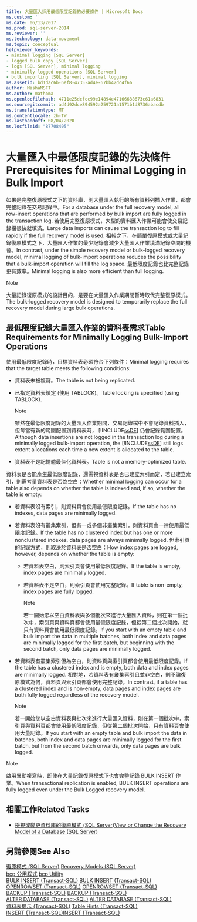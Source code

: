 ```yaml
---
title: 大量匯入採用最低限度記錄的必要條件 | Microsoft Docs
ms.custom: ''
ms.date: 06/13/2017
ms.prod: sql-server-2014
ms.reviewer: ''
ms.technology: data-movement
ms.topic: conceptual
helpviewer_keywords:
- minimal logging [SQL Server]
- logged bulk copy [SQL Server]
- logs [SQL Server], minimal logging
- minimally logged operations [SQL Server]
- bulk importing [SQL Server], minimal logging
ms.assetid: bd1dac6b-6ef8-4735-ad4e-67bb42dc4f66
author: MashaMSFT
ms.author: mathoma
ms.openlocfilehash: 4711e25dcfcc99e14894e47166638673c61a6831
ms.sourcegitcommit: ad4d92dce894592a259721a1571b1d8736abacdb
ms.translationtype: MT
ms.contentlocale: zh-TW
ms.lasthandoff: 08/04/2020
ms.locfileid: "87708405"
---
```

# <a name="prerequisites-for-minimal-logging-in-bulk-import"></a><span data-ttu-id="8a247-102">大量匯入中最低限度記錄的先決條件</span><span class="sxs-lookup"><span data-stu-id="8a247-102">Prerequisites for Minimal Logging in Bulk Import</span></span>
  <span data-ttu-id="8a247-103">如果是完整復原模式之下的資料庫，則大量匯入執行的所有資料列插入作業，都會完整記錄在交易記錄中。</span><span class="sxs-lookup"><span data-stu-id="8a247-103">For a database under the full recovery model, all row-insert operations that are performed by bulk import are fully logged in the transaction log.</span></span> <span data-ttu-id="8a247-104">若使用完整復原模式，大型的資料匯入作業可能會使交易記錄檔很快就填滿。</span><span class="sxs-lookup"><span data-stu-id="8a247-104">Large data imports can cause the transaction log to fill rapidly if the full recovery model is used.</span></span> <span data-ttu-id="8a247-105">相較之下，在簡單復原模式或大量記錄復原模式之下，大量匯入作業的最少記錄會減少大量匯入作業填滿記錄空間的機會。</span><span class="sxs-lookup"><span data-stu-id="8a247-105">In contrast, under the simple recovery model or bulk-logged recovery model, minimal logging of bulk-import operations reduces the possibility that a bulk-import operation will fill the log space.</span></span> <span data-ttu-id="8a247-106">最低限度記錄也比完整記錄更有效率。</span><span class="sxs-lookup"><span data-stu-id="8a247-106">Minimal logging is also more efficient than full logging.</span></span>  
  
> [!NOTE]  
>  <span data-ttu-id="8a247-107">大量記錄復原模式的設計目的，是要在大量匯入作業期間暫時取代完整復原模式。</span><span class="sxs-lookup"><span data-stu-id="8a247-107">The bulk-logged recovery model is designed to temporarily replace the full recovery model during large bulk operations.</span></span>  
  
## <a name="table-requirements-for-minimally-logging-bulk-import-operations"></a><span data-ttu-id="8a247-108">最低限度記錄大量匯入作業的資料表需求</span><span class="sxs-lookup"><span data-stu-id="8a247-108">Table Requirements for Minimally Logging Bulk-Import Operations</span></span>  
 <span data-ttu-id="8a247-109">使用最低限度記錄時，目標資料表必須符合下列條件：</span><span class="sxs-lookup"><span data-stu-id="8a247-109">Minimal logging requires that the target table meets the following conditions:</span></span>  
  
-   <span data-ttu-id="8a247-110">資料表未被複寫。</span><span class="sxs-lookup"><span data-stu-id="8a247-110">The table is not being replicated.</span></span>  
  
-   <span data-ttu-id="8a247-111">已指定資料表鎖定 (使用 TABLOCK)。</span><span class="sxs-lookup"><span data-stu-id="8a247-111">Table locking is specified (using TABLOCK).</span></span>  
  
    > [!NOTE]  
    >  <span data-ttu-id="8a247-112">雖然在最低限度記錄的大量匯入作業期間，交易記錄檔中不會記錄資料插入，但每當有新的範圍配置到資料表時， [!INCLUDE[ssDE](../../includes/ssde-md.md)] 仍會記錄範圍配置。</span><span class="sxs-lookup"><span data-stu-id="8a247-112">Although data insertions are not logged in the transaction log during a minimally logged bulk-import operation, the [!INCLUDE[ssDE](../../includes/ssde-md.md)] still logs extent allocations each time a new extent is allocated to the table.</span></span>  
  
-   <span data-ttu-id="8a247-113">資料表不是記憶體最佳化資料表。</span><span class="sxs-lookup"><span data-stu-id="8a247-113">Table is not a memory-optimized table.</span></span>  
  
 <span data-ttu-id="8a247-114">資料表是否能產生最低限度記錄，還需視資料表是否已建立索引而定，若已建立索引，則需考量資料表是否為空白：</span><span class="sxs-lookup"><span data-stu-id="8a247-114">Whether minimal logging can occur for a table also depends on whether the table is indexed and, if so, whether the table is empty:</span></span>  
  
-   <span data-ttu-id="8a247-115">若資料表沒有索引，則資料頁會使用最低限度記錄。</span><span class="sxs-lookup"><span data-stu-id="8a247-115">If the table has no indexes, data pages are minimally logged.</span></span>  
  
-   <span data-ttu-id="8a247-116">若資料表沒有叢集索引，但有一或多個非叢集索引，則資料頁會一律使用最低限度記錄。</span><span class="sxs-lookup"><span data-stu-id="8a247-116">If the table has no clustered index but has one or more nonclustered indexes, data pages are always minimally logged.</span></span> <span data-ttu-id="8a247-117">但索引頁的記錄方式，則取決於資料表是否空白：</span><span class="sxs-lookup"><span data-stu-id="8a247-117">How index pages are logged, however, depends on whether the table is empty:</span></span>  
  
    -   <span data-ttu-id="8a247-118">若資料表空白，則索引頁會使用最低限度記錄。</span><span class="sxs-lookup"><span data-stu-id="8a247-118">If the table is empty, index pages are minimally logged.</span></span>  
  
    -   <span data-ttu-id="8a247-119">若資料表不是空白，則索引頁會使用完整記錄。</span><span class="sxs-lookup"><span data-stu-id="8a247-119">If table is non-empty, index pages are fully logged.</span></span>  
  
        > [!NOTE]  
        >  <span data-ttu-id="8a247-120">若一開始您以空白資料表與多個批次來進行大量匯入資料，則在第一個批次中，索引頁與資料頁都會使用最低限度記錄，但從第二個批次開始，就只有資料頁會使用最低限度記錄。</span><span class="sxs-lookup"><span data-stu-id="8a247-120">If you start with an empty table and bulk import the data in multiple batches, both index and data pages are minimally logged for the first batch, but beginning with the second batch, only data pages are minimally logged.</span></span>  
  
-   <span data-ttu-id="8a247-121">若資料表有叢集索引但為空白，則資料頁與索引頁都會使用最低限度記錄。</span><span class="sxs-lookup"><span data-stu-id="8a247-121">If the table has a clustered index and is empty, both data and index pages are minimally logged.</span></span> <span data-ttu-id="8a247-122">相對地，若資料表有叢集索引且並非空白，則不論復原模式為何，資料頁與索引頁都會使用完整記錄。</span><span class="sxs-lookup"><span data-stu-id="8a247-122">In contrast, if a table has a clustered index and is non-empty, data pages and index pages are both fully logged regardless of the recovery model.</span></span>  
  
    > [!NOTE]  
    >  <span data-ttu-id="8a247-123">若一開始您以空白資料表與批次來進行大量匯入資料，則在第一個批次中，索引頁與資料頁都會使用最低限度記錄，但從第二個批次開始，只有資料頁會使用大量記錄。</span><span class="sxs-lookup"><span data-stu-id="8a247-123">If you start with an empty table and bulk import the data in batches, both index and data pages are minimally logged for the first batch, but from the second batch onwards, only data pages are bulk logged.</span></span>  
  
> [!NOTE]  
>  <span data-ttu-id="8a247-124">啟用異動複寫時，即使在大量記錄復原模式下也會完整記錄 BULK INSERT 作業。</span><span class="sxs-lookup"><span data-stu-id="8a247-124">When transactional replication is enabled, BULK INSERT operations are fully logged even under the Bulk Logged recovery model.</span></span>  
  
##  <a name="related-tasks"></a><a name="RelatedTasks"></a> <span data-ttu-id="8a247-125">相關工作</span><span class="sxs-lookup"><span data-stu-id="8a247-125">Related Tasks</span></span>  
  
-   [<span data-ttu-id="8a247-126">檢視或變更資料庫的復原模式 &#40;SQL Server&#41;</span><span class="sxs-lookup"><span data-stu-id="8a247-126">View or Change the Recovery Model of a Database &#40;SQL Server&#41;</span></span>](../backup-restore/view-or-change-the-recovery-model-of-a-database-sql-server.md)  
  

  
## <a name="see-also"></a><span data-ttu-id="8a247-127">另請參閱</span><span class="sxs-lookup"><span data-stu-id="8a247-127">See Also</span></span>  
 <span data-ttu-id="8a247-128">[復原模式 &#40;SQL Server&#41;](../backup-restore/recovery-models-sql-server.md) </span><span class="sxs-lookup"><span data-stu-id="8a247-128">[Recovery Models &#40;SQL Server&#41;](../backup-restore/recovery-models-sql-server.md) </span></span>  
 <span data-ttu-id="8a247-129">[bcp 公用程式](../../tools/bcp-utility.md) </span><span class="sxs-lookup"><span data-stu-id="8a247-129">[bcp Utility](../../tools/bcp-utility.md) </span></span>  
 <span data-ttu-id="8a247-130">[BULK INSERT &#40;Transact-SQL&#41;](/sql/t-sql/statements/bulk-insert-transact-sql) </span><span class="sxs-lookup"><span data-stu-id="8a247-130">[BULK INSERT &#40;Transact-SQL&#41;](/sql/t-sql/statements/bulk-insert-transact-sql) </span></span>  
 <span data-ttu-id="8a247-131">[OPENROWSET &#40;Transact-SQL&#41;](/sql/t-sql/functions/openrowset-transact-sql) </span><span class="sxs-lookup"><span data-stu-id="8a247-131">[OPENROWSET &#40;Transact-SQL&#41;](/sql/t-sql/functions/openrowset-transact-sql) </span></span>  
 <span data-ttu-id="8a247-132">[BACKUP &#40;Transact-SQL&#41;](/sql/t-sql/statements/backup-transact-sql) </span><span class="sxs-lookup"><span data-stu-id="8a247-132">[BACKUP &#40;Transact-SQL&#41;](/sql/t-sql/statements/backup-transact-sql) </span></span>  
 <span data-ttu-id="8a247-133">[ALTER DATABASE &#40;Transact-SQL&#41;](/sql/t-sql/statements/alter-database-transact-sql) </span><span class="sxs-lookup"><span data-stu-id="8a247-133">[ALTER DATABASE &#40;Transact-SQL&#41;](/sql/t-sql/statements/alter-database-transact-sql) </span></span>  
 <span data-ttu-id="8a247-134">[資料表提示 &#40;Transact-SQL&#41;](/sql/t-sql/queries/hints-transact-sql-table) </span><span class="sxs-lookup"><span data-stu-id="8a247-134">[Table Hints &#40;Transact-SQL&#41;](/sql/t-sql/queries/hints-transact-sql-table) </span></span>  
 [<span data-ttu-id="8a247-135">INSERT &#40;Transact-SQL&#41;</span><span class="sxs-lookup"><span data-stu-id="8a247-135">INSERT &#40;Transact-SQL&#41;</span></span>](/sql/t-sql/statements/insert-transact-sql)  
  
  
